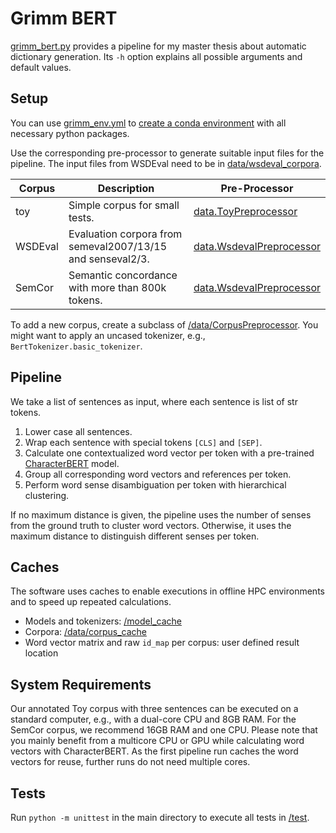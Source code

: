 # Grimm BERT

[grimm_bert.py](/grimm_bert.py) provides a pipeline for my master thesis about automatic dictionary generation. Its `-h`
option explains all possible arguments and default values.

## Setup

You can use [grimm_env.yml](/grimm_env.yml)
to [create a conda environment](https://docs.conda.io/projects/conda/en/latest/user-guide/tasks/manage-environments.html#creating-an-environment-from-an-environment-yml-file)
with all necessary python packages.

Use the corresponding pre-processor to generate suitable input files for the pipeline.
The input files from WSDEval need to be in [data/wsdeval_corpora](data/wsdeval_corpora).

| Corpus  | Description                                                | Pre-Processor                                             |
|---------|------------------------------------------------------------|-----------------------------------------------------------|
| toy     | Simple corpus for small tests.                             | [data.ToyPreprocessor](/data/toy_preprocessor.py)         |
| WSDEval | Evaluation corpora from semeval2007/13/15 and senseval2/3. | [data.WsdevalPreprocessor](/data/wsdeval_preprocessor.py) |
| SemCor  | Semantic concordance with more than 800k tokens.           | [data.WsdevalPreprocessor](/data/wsdeval_preprocessor.py) |

To add a new corpus, create a subclass of [/data/CorpusPreprocessor](/data/corpus_preprocessor.py).
You might want to apply an uncased tokenizer, e.g., `BertTokenizer.basic_tokenizer`.

## Pipeline

We take a list of sentences as input, where each sentence is list of str tokens.

1. Lower case all sentences.
2. Wrap each sentence with special tokens `[CLS]` and `[SEP]`.
3. Calculate one contextualized word vector per token with a
   pre-trained [CharacterBERT](https://github.com/helboukkouri/character-bert) model.
4. Group all corresponding word vectors and references per token.
5. Perform word sense disambiguation per token with hierarchical clustering.

If no maximum distance is given, the pipeline uses the number of senses from the ground truth to cluster word vectors.
Otherwise, it uses the maximum distance to distinguish different senses per token.

## Caches

The software uses caches to enable executions in offline HPC environments and to speed up repeated calculations.

- Models and tokenizers: [/model_cache](/model_cache)
- Corpora: [/data/corpus_cache](/data/corpus_cache)
- Word vector matrix and raw `id_map` per corpus: user defined result location

## System Requirements

Our annotated Toy corpus with three sentences can be executed on a standard computer, e.g., with a dual-core CPU and 8GB
RAM. For the SemCor corpus, we recommend 16GB RAM and one CPU. Please note that you mainly benefit from a multicore CPU
or GPU while calculating word vectors with CharacterBERT. As the first pipeline run caches the word vectors for reuse,
further runs do not need multiple cores.

## Tests

Run `python -m unittest` in the main directory to execute all tests in [/test](/test).
